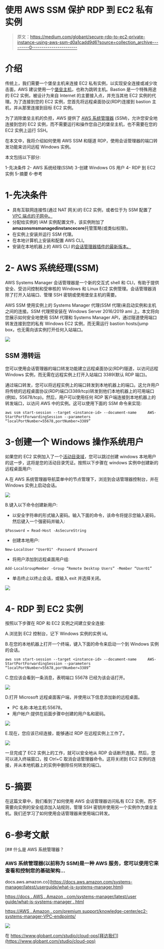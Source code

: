 # 使用 AWS SSM 保护 RDP 到 EC2 私有实例

> 原文：<https://medium.com/globant/secure-rdp-to-ec2-private-instance-using-aws-ssm-d0a1cadd9d6?source=collection_archive---------0----------------------->

# 介绍

传统上，我们需要一个堡垒主机来连接 EC2 私有实例，以实现安全连接或减少攻击面，AWS 建议使用一个[堡垒主机](https://docs.aws.amazon.com/quickstart/latest/linux-bastion/welcome.html)，也称为跳转主机。Bastion 是一个特殊用途的 EC2 实例，被设计为来自 Internet 的主要接入点，并充当其他 EC2 实例的代理。为了连接到您的 EC2 实例，您首先将远程桌面协议(RDP)连接到 bastion 主机，并从那里连接到目标 EC2 实例。

为了消除堡垒主机的负担，AWS 提供了 [AWS 系统管理器](https://aws.amazon.com/systems-manager/) (SSM)，允许您安全地连接到您的 EC2 实例，而不需要运行和操作您自己的堡垒主机，也不需要在您的 EC2 实例上运行 SSH。

在本文中，我将介绍如何使用 AWS SSM 和隧道 RDP，使用会话管理器的端口转发功能来访问远程 Windows 实例。

本文包括以下部分:

1-先决条件
2- AWS 系统经理(SSM)
3-创建 Windows OS 用户
4- RDP 到 EC2 实例
5-摘要
6-参考

# 1-先决条件

*   具有互联网连接性(通过 NAT 网关)的 EC2 实例，或者位于为 SSM 配置了 [VPC 端点的子网中。](https://aws.amazon.com/premiumsupport/knowledge-center/ec2-systems-manager-vpc-endpoints/)
*   分配给实例的 IAM 实例配置文件，该实例附加了**amazonsmsmanagedinstancecore**托管策略(或类似权限)。
*   在实例上安装并运行 SSM 代理。
*   在本地计算机上安装和配置 AWS CLI。
*   安装在本地机器上的 AWS CLI 的[会话管理器插件的最新版本。](https://docs.aws.amazon.com/systems-manager/latest/userguide/session-manager-working-with-install-plugin.html)

# 2- AWS 系统经理(SSM)

AWS Systems Manager 会话管理器是一个新的交互式 shell 和 CLI，有助于提供安全、受访问控制和受审核的 Windows 和 Linux EC2 实例管理。会话管理器消除了打开入站端口、管理 SSH 密钥或使用堡垒主机的需要。

AWS SSM 使用实例上的 Systems Manager 代理(SSM 代理)来启动实例和主机之间的连接。SSM 代理预安装在 Windows Server 2016/2019 ami 上。本文将向您展示如何安全地使用 SSM 代理和 Systems Manager API，通过隧道使用端口转发连接到您的私有 Windows EC2 实例，而无需运行 bastion hosts/jump box，也无需向该实例打开任何入站端口。

![](img/e15cc29a4d03ea473f1b841dae089887.png)

## **SSM 港转运**

您可以使用会话管理器的端口转发功能建立远程桌面协议(RDP)隧道，以访问远程 Windows 实例，而无需在远程实例上打开入站端口 3389(默认 RDP 端口)。

通过端口转发，您可以将远程实例上的端口转发到本地机器上的端口。这允许用户将传统的远程桌面协议(RDP)端口(3389/tcp)转发到他们本地机器上的可用端口(例如，55678/tcp)。然后，用户可以使用任何 RDP 客户端连接到本地机器上的转发端口，以访问 AWS 中的实例。这可以使用下面的 SSM 命令来实现:

```
aws ssm start-session --target <instance-id> --document-name     AWS-StartPortForwardingSession --parameters “localPortNumber=55678,portNumber=3389”
```

# **3-创建一个 Windows 操作系统用户**

如果您的 EC2 实例加入了一个[活动目录域](https://docs.aws.amazon.com/directoryservice/latest/admin-guide/ms_ad_join_instance.html)，您可以跳过创建 windows 本地用户的这一步，这将是您的活动目录凭证。按照以下步骤在 windows 实例中创建新的远程桌面用户:

A.在 AWS 系统管理器导航菜单中的节点管理下，浏览到会话管理器控制台，并在 Windows 实例上启动会话。

![](img/d46e1057476c7ea42aef052c1e40b066.png)

B.键入以下命令创建新用户:

*   以安全字符串的形式输入密码。输入下面的命令，该命令将提示您输入密码，然后键入一个强密码并输入:

```
$Password = Read-Host -AsSecureString
```

*   创建本地用户:

```
New-LocalUser "User01" -Password $Password
```

*   将用户添加到远程桌面用户组:

```
Add-LocalGroupMember -Group “Remote Desktop Users” -Member “User01”
```

*   单击终止以终止会话，或输入 exit 并选择关闭。

![](img/0d4fd0e24cfa8aa97fd74a0496f77417.png)

# **4- RDP 到 EC2 实例**

按照以下步骤在 RDP 和 EC2 实例之间建立安全连接:

A.浏览到 EC2 控制台，记下 Windows 实例的实例 id。

B.在您的本地机器上打开一个终端，键入下面的命令来启动一个到 Windows 实例的会话。

```
aws ssm start-session --target <instance-id> --document-name     AWS-StartPortForwardingSession --parameters “localPortNumber=55678,portNumber=3389”
```

C.您应该会看到一条消息，表明端口 55678 已经为该会话打开。

![](img/7a9af021b7a1462e3f01a49e96e02bd3.png)

D.打开 Microsoft 远程桌面客户端，并使用以下信息添加新的远程桌面。

*   PC 名称:本地主机:55678。
*   用户帐户:提供在前面步骤中创建的用户名和密码。

![](img/e89bcd0d38b93f402212a43bd3f7ef49.png)

E.现在，您应该已经连接，能够通过 RDP 在远程实例上工作了。

![](img/0b3a85e10c9f27b09502011bffd0e82f.png)

一旦完成了 EC2 实例上的工作，就可以安全地从 RDP 会话断开连接。然后，您可以进入终端窗口，按 Ctrl+C 取消会话管理器命令。这将关闭到 EC2 实例的连接，并从本地机器上的实例中删除任何转发的端口。

# 5-摘要

在这篇文章中，我们看到了如何使用 AWS 会话管理器访问私有 EC2 实例，而不需要向实例的安全组添加入站规则，管理 SSH 密钥并使用另一个实例作为堡垒主机。我们还学习了如何使用会话管理器来使用端口转发。

# 6-参考文献

[](https://docs.aws.amazon.com/systems-manager/latest/userguide/what-is-systems-manager.html) [## 什么是 AWS 系统管理器？

### AWS 系统管理器(以前称为 SSM)是一种 AWS 服务，您可以使用它来查看和控制您的基础架构…

docs.aws.amazon.co](https://docs.aws.amazon.com/systems-manager/latest/userguide/what-is-systems-manager.html) 

[https://docs . AWS . Amazon . com/systems-manager/latest/user guide/what-is-systems-manager . html](https://docs.aws.amazon.com/systems-manager/latest/userguide/what-is-systems-manager.html)

[https://AWS . Amazon . com/premium support/knowledge-center/ec2-systems-manager-VPC-endpoints/](https://aws.amazon.com/premiumsupport/knowledge-center/ec2-systems-manager-vpc-endpoints/)

![](img/a1f75c97581dc50c4d8588f9c9ca6bc4.png)

在 https://www.globant.com/studio/cloud-ops[拜访我们](https://www.globant.com/studio/cloud-ops)